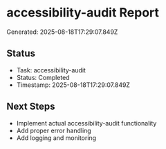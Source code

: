 # accessibility-audit Report

Generated: 2025-08-18T17:29:07.849Z

## Status
- Task: accessibility-audit
- Status: Completed
- Timestamp: 2025-08-18T17:29:07.849Z

## Next Steps
- Implement actual accessibility-audit functionality
- Add proper error handling
- Add logging and monitoring
